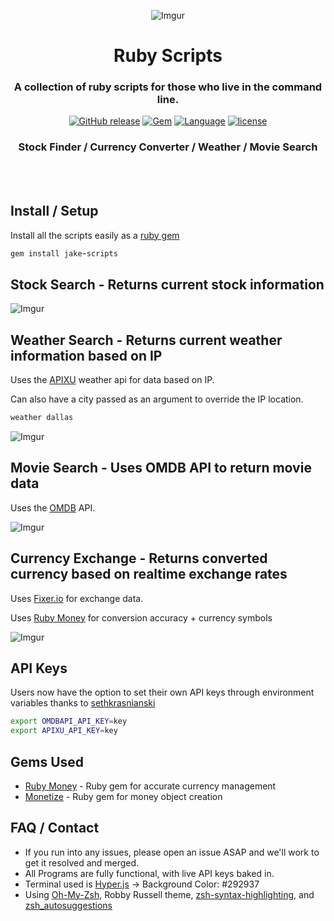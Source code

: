<div align="center">

![Imgur](https://i.imgur.com/PZjUHDE.png)

# Ruby Scripts

### A collection of ruby scripts for those who live in the command line.

[![GitHub release](https://img.shields.io/github/release/jakewmeyer/Ruby-Scripts.svg)]()
[![Gem](https://img.shields.io/gem/dt/jake-scripts.svg)]()
[![Language](https://img.shields.io/badge/language-Ruby-red.svg)]()
[![license](https://img.shields.io/github/license/mashape/apistatus.svg)]()

### Stock Finder / Currency Converter / Weather / Movie Search

</div>
<br></br>

## Install / Setup
Install all the scripts easily as a [ruby gem](https://rubygems.org/gems/jake-scripts)
```ruby
gem install jake-scripts
```

## Stock Search - Returns current stock information
![Imgur](https://i.imgur.com/UkJKOSK.png)

## Weather Search - Returns current weather information based on IP
Uses the [APIXU](https://www.apixu.com/) weather api for data based on IP.

Can also have a city passed as an argument to override the IP location.
```bash
weather dallas
```

![Imgur](https://i.imgur.com/E6BX3nu.png)

## Movie Search - Uses OMDB API to return movie data
Uses the [OMDB](http://www.omdbapi.com/) API.

![Imgur](https://i.imgur.com/oECv5sR.png)

## Currency Exchange - Returns converted currency based on realtime exchange rates
Uses [Fixer.io](http://fixer.io/) for exchange data.

Uses [Ruby Money](https://github.com/RubyMoney/money) for conversion accuracy + currency symbols

![Imgur](https://i.imgur.com/yqhnPHi.png)

## API Keys
Users now have the option to set their own API keys through environment variables thanks to [sethkrasnianski](https://github.com/sethkrasnianski)
```bash
export OMDBAPI_API_KEY=key
export APIXU_API_KEY=key
```

## Gems Used
* [Ruby Money](https://github.com/RubyMoney/money) - Ruby gem for accurate currency management
* [Monetize](https://github.com/RubyMoney/monetize) - Ruby gem for money object creation

## FAQ / Contact
* If you run into any issues, please open an issue ASAP and we'll work to get it resolved and merged.
* All Programs are fully functional, with live API keys baked in.
* Terminal used is [Hyper.js](https://hyper.is/) -> Background Color: #292937
* Using [Oh-My-Zsh](https://github.com/robbyrussell/oh-my-zsh), Robby Russell theme, [zsh-syntax-highlighting](https://github.com/zsh-users/zsh-syntax-highlighting), and [zsh_autosuggestions](https://github.com/zsh-users/zsh-autosuggestions)
